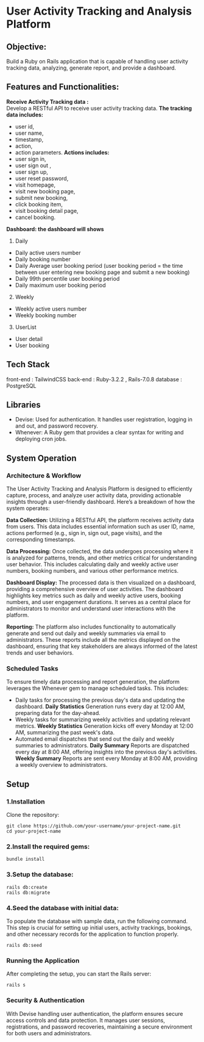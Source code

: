 # User Activity Tracking and Analysis Platform
## Objective: 
Build a Ruby on Rails application that is capable of handling user activity tracking data, analyzing, generate report, and provide a dashboard.
## Features and Functionalities:
**Receive Activity Tracking data :**  
Develop a RESTful API to receive user activity tracking data.
**The tracking data includes:**
- user id, 
- user name, 
- timestamp,
- action,
- action parameters.
**Actions includes:** 
- user sign in,
- user sign out ,
- user sign up,
- user reset password,
- visit homepage,
- visit new booking page,
- submit new booking, 
- click booking item,
- visit booking detail page,
- cancel booking.

**Dashboard: the dashboard will shows**
1. Daily
* Daily active users number
* Daily booking number
* Daily Average user booking period (user booking period = the time between user entering new booking page and submit a new booking)
* Daily 99th percentile user booking period
* Daily maximum user booking period
2. Weekly
* Weekly active users number
* Weekly booking number
3. UserList
* User detail
* User booking
## Tech Stack
front-end : TailwindCSS
back-end : Ruby-3.2.2 , Rails-7.0.8
database : PostgreSQL

## Libraries
- Devise: Used for authentication. It handles user registration, logging in and out, and password recovery.
- Whenever: A Ruby gem that provides a clear syntax for writing and deploying cron jobs.

## System Operation
### Architecture & Workflow
The User Activity Tracking and Analysis Platform is designed to efficiently capture, process, and analyze user activity data, providing actionable insights through a user-friendly dashboard. Here’s a breakdown of how the system operates:

**Data Collection:** Utilizing a RESTful API, the platform receives activity data from users. This data includes essential information such as user ID, name, actions performed (e.g., sign in, sign out, page visits), and the corresponding timestamps.

**Data Processing:** Once collected, the data undergoes processing where it is analyzed for patterns, trends, and other metrics critical for understanding user behavior. This includes calculating daily and weekly active user numbers, booking numbers, and various other performance metrics.

**Dashboard Display:** The processed data is then visualized on a dashboard, providing a comprehensive overview of user activities. The dashboard highlights key metrics such as daily and weekly active users, booking numbers, and user engagement durations. It serves as a central place for administrators to monitor and understand user interactions with the platform.

**Reporting:** The platform also includes functionality to automatically generate and send out daily and weekly summaries via email to administrators. These reports include all the metrics displayed on the dashboard, ensuring that key stakeholders are always informed of the latest trends and user behaviors.

### Scheduled Tasks
To ensure timely data processing and report generation, the platform leverages the Whenever gem to manage scheduled tasks. This includes:

- Daily tasks for processing the previous day's data and updating the dashboard.
  **Daily Statistics** Generation runs every day at 12:00 AM, preparing data for the day-ahead.
- Weekly tasks for summarizing weekly activities and updating relevant metrics.
  **Weekly Statistics** Generation kicks off every Monday at 12:00 AM, summarizing the past week's data.
- Automated email dispatches that send out the daily and weekly summaries to administrators.
  **Daily Summary** Reports are dispatched every day at 8:00 AM, offering insights into the previous day's activities.
  **Weekly Summary** Reports are sent every Monday at 8:00 AM, providing a weekly overview to administrators.
## Setup
### 1.Installation
Clone the repository:
```
git clone https://github.com/your-username/your-project-name.git
cd your-project-name
```
### 2.Install the required gems:
```
bundle install
```
### 3.Setup the database:
```
rails db:create
rails db:migrate
```
### 4.Seed the database with initial data:
To populate the database with sample data, run the following command. This step is crucial for setting up initial users, activity trackings, bookings, and other necessary records for the application to function properly.
```
rails db:seed
```
### Running the Application
After completing the setup, you can start the Rails server:
```
rails s
```
### Security & Authentication
With Devise handling user authentication, the platform ensures secure access controls and data protection. It manages user sessions, registrations, and password recoveries, maintaining a secure environment for both users and administrators.
